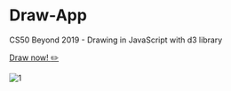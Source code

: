 # Draw-App
CS50 Beyond 2019 - Drawing in JavaScript with d3 library

[Draw now! :pencil2:](https://avital-draw-app.herokuapp.com/)



![1](https://user-images.githubusercontent.com/57085913/96338211-1c8b6100-1095-11eb-8c81-545d1d6d5620.png)






